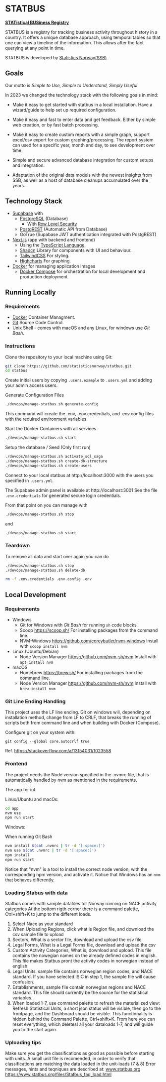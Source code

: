 # STATBUS

**[STATistical BUSiness Registry](https://www.statbus.org/)**

STATBUS is a registry for tracking business activity throughout history in a country.
It offers a unique database approach, using temporal tables so that one can view a timeline
of the information. This allows after the fact querying at any point in time.

STATBUS is developed by [Statistics Norway(SSB)](https://www.ssb.no/).

## Goals

Our motto is *Simple to Use, Simple to Understand, Simply Useful*

In 2023 we changed the technology stack with the following goals in mind:

* Make it easy to get started with statbus in a local installation.
  Have a wizard/guide to help set up required configuration.

* Make it easy and fast to enter data and get feedback.
  Either by simple web creation, or by fast batch processing.

* Make it easy to create custom reports with a simple graph,
  support excel/csv export for custom graphing/processing.
  The report system can used for a specific year, month and day,
  to see development over time.

* Simple and secure advanced database integration for custom setups and integration.

* Adaptation of the original data models with the newest insights from SSB,
  as well as a host of database cleanups accumulated over the years.

## Technology Stack

* [Supabase](https://supabase.com) with
  * [PostgreSQL](https://www.postgresql.org) (Database)
    * With [Row Level Security](https://www.postgresql.org/docs/16/ddl-rowsecurity.html)
  * [PostgREST](https://postgrest.org/) (Automatic API from Database)
  * GoTrue (Supabase JWT authentication integrated with PostgREST)
* [Next.js](https://nextjs.org) (app with backend and frontend)
  * Using the [TypeScript Language](https://www.typescriptlang.org).
  * [Shadcn](https://ui.shadcn.com) Library for components with UI and behaviour.
  * [TailwindCSS](https://tailwindcss.com) For styling.
  * [Highcharts](https://www.highcharts.com) For graphing.
* [Docker](https://www.docker.com) for managing application images
  * [Docker Compose](https://docs.docker.com/compose/) for orchestration for local development and production deployment.


## Running Locally

### Requirements

* [Docker](https://www.docker.com) Container Managment.
* [Git](https://www.git-scm.com) Source Code Control.
* Unix Shell - comes with macOS and any Linux, for windows use *Git Bash*.

### Instructions

Clone the repository to your local machine using Git:

```bash
git clone https://github.com/statisticsnorway/statbus.git
cd statbus
```

Create initial users by copying `.users.example` to `.users.yml` and adding your admin access users.

Generate Configuration Files

```bash
./devops/manage-statbus.sh generate-config
```

This command will create the .env, .env.credentials, and .env.config files with the required environment variables.

Start the Docker Containers with all services.

```bash
./devops/manage-statbus.sh start
```

Setup the database / Seed (Only first run)
```bash
./devops/manage-statbus.sh activate_sql_saga
./devops/manage-statbus.sh create-db-structure
./devops/manage-statbus.sh create-users
```

Connect to your local statbus at http://localhost:3000 with
the users you specified in `.users.yml`.

The Supabase admin panel is available at http://localhost:3001
See the file `.env.credentials` for generated secure login credentials.

From that point on you can manage with
```bash
./devops/manage-statbus.sh stop
```

and

```bash
./devops/manage-statbus.sh start
```

### Teardown

To remove all data and start over again you can do
```bash
./devops/manage-statbus.sh stop
./devops/manage-statbus.sh delete-db

rm -f .env.credentials .env.config .env
```


## Local Development

### Requirements

* Windows
  * Git for Windows with *Git Bash* for running `sh` code blocks.
  * Scoop https://scoop.sh/
    For installing packages from the command line.
  * NVM-Windows https://github.com/coreybutler/nvm-windows
    Install with `scoop install nvm`
* Linux (Ubuntu/Debian)
  * Node Version Manager https://github.com/nvm-sh/nvm
    Install with `apt install nvm`
* macOS
  * Homebrew https://brew.sh/
    For installing packages from the command line.
  * Node Version Manager https://github.com/nvm-sh/nvm
    Install with `brew install nvm`


### Git Line Ending Handling

This project uses the LF line ending.
Git on windows will, depending on installation method, change from LF to CRLF,
that breaks the running of scripts both from command line and when building
with Docker (Compose).

Configure git on your system with:
```
git config --global core.autocrlf true
```

Ref. https://stackoverflow.com/a/13154031/1023558


<!--
  -- Uncommented non active workflows from the old development workflow.
[![CI](https://github.com/statisticsnorway/statbus/actions/workflows/ci-workflow.yaml/badge.svg)](https://github.com/statisticsnorway/statbus/actions/workflows/ci-workflow.yaml)
[![CD](https://github.com/statisticsnorway/statbus/actions/workflows/cd-workflow.yaml/badge.svg)](https://github.com/statisticsnorway/statbus/actions/workflows/cd-workflow.yaml)
[![Linter](https://github.com/statisticsnorway/statbus/actions/workflows/linter-workflow.yaml/badge.svg)](https://github.com/statisticsnorway/statbus/actions/workflows/linter-workflow.yaml)
-->


### Frontend

The project needs the Node version specified in the .nvmrc file, that is automatically
handled by nvm as mentioned in the requirements.

The app for int

Linux/Ubuntu and macOs:

```sh
cd app
nvm use
npm run start
```

Windows:

When running Git Bash
```sh
nvm install $(cat .nvmrc | tr -d '[:space:]')
nvm use $(cat .nvmrc | tr -d '[:space:]')
npm install
npm run start
```

Notice that "nvm" is a tool to install the correct node version,
with the corresponding npm version, and activate it.
Notice that Windows has an `nvm` that behaves differently.

<!--
## Use an external database

The Docker Compose files are configured with a bridged network, allowing the services to reach the outside. If you want to run statbus with an external database you need to change the references to sql19-latest to the IP address of the database you want to use.

## Versioning

Statbus uses the [GitVersion action](https://github.com/GitTools/actions) for semantic versioning. Major and minor versions can be bumped by commit messages and git tags

## GitHub Actions Workflows

The GitHub workflows can be run locally with [ACT](https://github.com/nektos/act). This is installed in the [devcontainer](#devcontainer). There are vscode tasks for running each of the workflows.
-->


### Loading Stabus with data
Statbus comes with sample datafiles for Norway running on NACE activity categories
At the bottom rigth corner there is a command palette, Ctrl+shift+K to jump to the different loads.

1) Select Nace as your standard
2) When Uploading Regions, click what is Region file, and download the csv sample file to upload
3) Sectors, What is a sector file, download and upload the csv file
4) Legal Forms, What is a Legal Forms file, download and upload the csv
5) Custom Activity Categories, What is, download and upload. This file contains the nowegian names on the already defined codes in english. This file makes Statbus pront the activity codes in norwegian instead of english
6) Legal Units. sample file contains norwegian region codes, and NACE standard. If you have selected ISIC in step 1, the sample file will cause confusion.
7) Establishments, sample file contain norwegian regions and NACE standard. This file should currently be the source for the statistical variables.
8) When loaded 1-7, use command palette to refresh the materialized view: Refresh Statistical Units, a short json status will be visible, then go to the frontpage, and the Dashboard should be visible. This functionality is hidden behind the Command Palette, Ctrl+shift+K. From here you can reset everything, which deletes! all your dataloads 1-7, and will guide you to the start again.

### Uploading tips
Make sure you get the classifications as good as possible before starting with units. A small unit file is recomended, in order to verify that classifications are matching the data loaded in the unit-loads (7 & 8)
Error messages, hints and teqniques are described at: www.statbus.org   https://www.statbus.org/files/Statbus_faq_load.html


